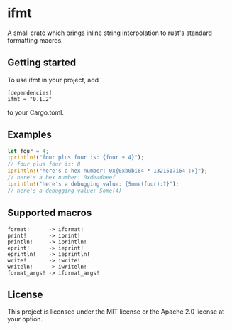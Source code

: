 # ifmt
A small crate which brings inline string interpolation to rust's standard formatting macros.

## Getting started
To use ifmt in your project, add
```
[dependencies]
ifmt = "0.1.2"
```
to your Cargo.toml.

## Examples
```rust
let four = 4;
iprintln!("four plus four is: {four + 4}");
// four plus four is: 8
iprintln!("here's a hex number: 0x{0xb0bi64 * 1321517i64 :x}");
// here's a hex number: 0xdeadbeef
iprintln!("here's a debugging value: {Some(four):?}");
// here's a debugging value: Some(4)
```

## Supported macros
```
format!      -> iformat!
print!       -> iprint!
println!     -> iprintln!
eprint!      -> ieprint!
eprintln!    -> ieprintln!
write!       -> iwrite!
writeln!     -> iwriteln!
format_args! -> iformat_args!
```

## License
This project is licensed under the MIT license or the Apache 2.0 license at your option.
